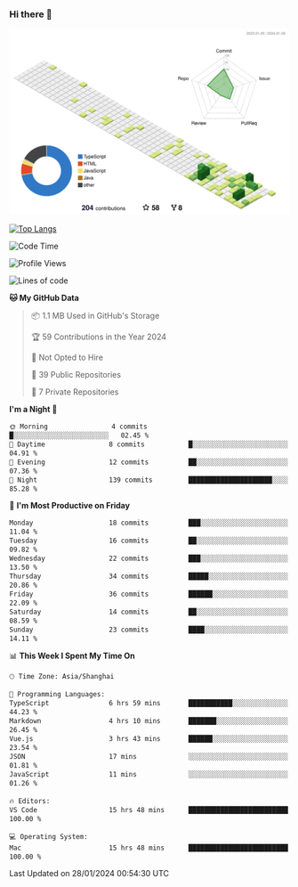 ### Hi there 👋

![](./profile-3d-contrib/profile-green-animate.svg)

 

[![Top Langs](https://github-readme-stats.vercel.app/api/top-langs/?username=tonyljx)](https://github.com/anuraghazra/github-readme-stats)


 

<!--START_SECTION:waka-->
![Code Time](http://img.shields.io/badge/Code%20Time-133%20hrs%2026%20mins-blue)

![Profile Views](http://img.shields.io/badge/Profile%20Views-9-blue)

![Lines of code](https://img.shields.io/badge/From%20Hello%20World%20I%27ve%20Written-248.9%20thousand%20lines%20of%20code-blue)

**🐱 My GitHub Data** 

> 📦 1.1 MB Used in GitHub's Storage 
 > 
> 🏆 59 Contributions in the Year 2024
 > 
> 🚫 Not Opted to Hire
 > 
> 📜 39 Public Repositories 
 > 
> 🔑 7 Private Repositories 
 > 
**I'm a Night 🦉** 

```text
🌞 Morning                4 commits           █░░░░░░░░░░░░░░░░░░░░░░░░   02.45 % 
🌆 Daytime                8 commits           █░░░░░░░░░░░░░░░░░░░░░░░░   04.91 % 
🌃 Evening                12 commits          ██░░░░░░░░░░░░░░░░░░░░░░░   07.36 % 
🌙 Night                  139 commits         █████████████████████░░░░   85.28 % 
```
📅 **I'm Most Productive on Friday** 

```text
Monday                   18 commits          ███░░░░░░░░░░░░░░░░░░░░░░   11.04 % 
Tuesday                  16 commits          ██░░░░░░░░░░░░░░░░░░░░░░░   09.82 % 
Wednesday                22 commits          ███░░░░░░░░░░░░░░░░░░░░░░   13.50 % 
Thursday                 34 commits          █████░░░░░░░░░░░░░░░░░░░░   20.86 % 
Friday                   36 commits          ██████░░░░░░░░░░░░░░░░░░░   22.09 % 
Saturday                 14 commits          ██░░░░░░░░░░░░░░░░░░░░░░░   08.59 % 
Sunday                   23 commits          ████░░░░░░░░░░░░░░░░░░░░░   14.11 % 
```


📊 **This Week I Spent My Time On** 

```text
🕑︎ Time Zone: Asia/Shanghai

💬 Programming Languages: 
TypeScript               6 hrs 59 mins       ███████████░░░░░░░░░░░░░░   44.23 % 
Markdown                 4 hrs 10 mins       ███████░░░░░░░░░░░░░░░░░░   26.45 % 
Vue.js                   3 hrs 43 mins       ██████░░░░░░░░░░░░░░░░░░░   23.54 % 
JSON                     17 mins             ░░░░░░░░░░░░░░░░░░░░░░░░░   01.81 % 
JavaScript               11 mins             ░░░░░░░░░░░░░░░░░░░░░░░░░   01.26 % 

🔥 Editors: 
VS Code                  15 hrs 48 mins      █████████████████████████   100.00 % 

💻 Operating System: 
Mac                      15 hrs 48 mins      █████████████████████████   100.00 % 
```


 Last Updated on 28/01/2024 00:54:30 UTC
<!--END_SECTION:waka-->
